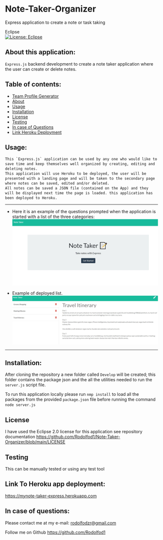 # Note-Taker-Organizer
Express application to create a note or task taking




Eclipse<br>[![License: Eclipse](https://img.shields.io/badge/License-Eclipse-orange.svg)](https://opensource.org/licenses/EPL-2.0)



## About this application:
`Express.js` backend development to create a note taker application where the user can create or delete notes.

## Table of contents:
* [Team Profile Generator](#team-profile-generator)
* [About](#about-this-application)
* [Usage](#usage)
* [Installation](#installation)
* [License](#license)
* [Testing](#special-testing-instructions)
* [In case of Questions](#in-case-of-questions)
* [Link Heroku Deployment](#link-to-heroku-app-deployment)

## Usage:
    This `Express.js` application can be used by any one who would like to save time and keep themselves well organized by creating, editing and deleting notes.
    This application will use Heroku to be deployed, the user will be presented with a landing page and will be taken to the secondary page where notes can be saved, edited and/or deleted.
    All notes can be saved a JSON file (contained on the App) and they will be displayed next time the page is loaded. this application has been deployed to Heroku.
---
- Here it is an example of the questions prompted when the application is started with a list of the three categories:
    ![ApplicationStatingImg](Develop/public/assets/Landingpage.jpg)

- Example of deployed list.
    ![AlertDisplayImg](Develop/public/assets/NotesExample.jpg)

---
## Installation:
After cloning the repository a new folder called `Develop` will be created; this folder contains the package json and the all the utilities needed to run the `server.js` script file.

To run this application locally please run `nmp install` to load all the packages from the provided `package.json` file before running the command `node server.js`

## License
I have used the Eclipse 2.0 license for this application see repository documentation 
<https://github.com/Rodolfod1/Note-Taker-Organizer/blob/main/LICENSE>

## Testing
This can be manually tested or using any test tool

## Link To Heroku app deployment:
  
<https://mynote-taker-express.herokuapp.com>

## In case of questions:
Please contact me at my e-mail: 
rodolfodzr@gmail.com

Follow me on Github
<https://github.com/Rodolfod1>



